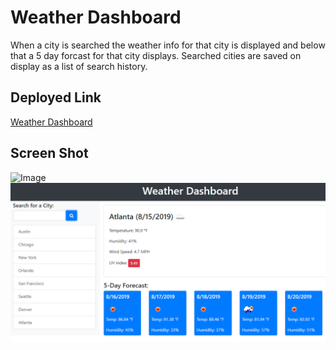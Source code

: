 # Weather Dashboard

When a city is searched the weather info for that city is displayed and below that a 5 day forcast for that city displays. Searched cities are saved on display as a list of search history.

## Deployed Link

[Weather Dashboard](https://zakfena.github.io/Weather-Dashboard/index.html)

## Screen Shot

![Image](.Assets/Weather-Dashboard-1.png)
![Image](Weather-Dashboard-1.PNG.png)
